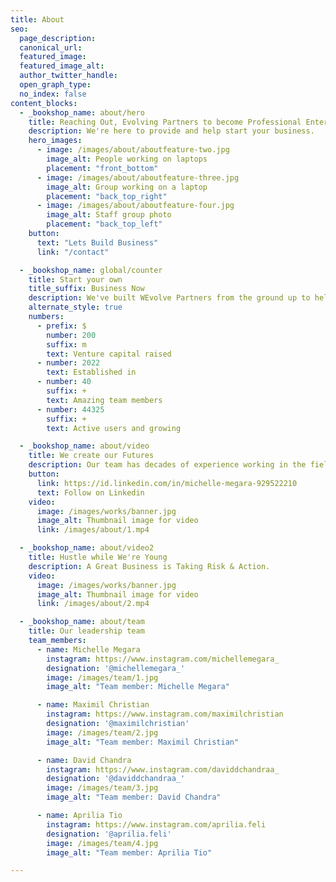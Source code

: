 ```yaml
---
title: About
seo:
  page_description: 
  canonical_url: 
  featured_image: 
  featured_image_alt: 
  author_twitter_handle: 
  open_graph_type:
  no_index: false
content_blocks:
  - _bookshop_name: about/hero
    title: Reaching Out, Evolving Partners to become Professional Enterpreneur
    description: We're here to provide and help start your business.
    hero_images:
      - image: /images/about/aboutfeature-two.jpg
        image_alt: People working on laptops
        placement: "front_bottom"
      - image: /images/about/aboutfeature-three.jpg
        image_alt: Group working on a laptop
        placement: "back_top_right"
      - image: /images/about/aboutfeature-four.jpg
        image_alt: Staff group photo
        placement: "back_top_left"
    button:
      text: "Lets Build Business"
      link: "/contact"

  - _bookshop_name: global/counter
    title: Start your own
    title_suffix: Business Now
    description: We've built WEvolve Partners from the ground up to help grow your business faster.
    alternate_style: true
    numbers:
      - prefix: $
        number: 200
        suffix: m
        text: Venture capital raised
      - number: 2022
        text: Established in
      - number: 40
        suffix: +
        text: Amazing team members
      - number: 44325
        suffix: +
        text: Active users and growing

  - _bookshop_name: about/video
    title: We create our Futures
    description: Our team has decades of experience working in the field with clients and we’re passionate about helping you connect with your customers.
    button:
      link: https://id.linkedin.com/in/michelle-megara-929522210
      text: Follow on Linkedin
    video:
      image: /images/works/banner.jpg
      image_alt: Thumbnail image for video
      link: /images/about/1.mp4

  - _bookshop_name: about/video2
    title: Hustle while We're Young
    description: A Great Business is Taking Risk & Action.
    video:
      image: /images/works/banner.jpg
      image_alt: Thumbnail image for video
      link: /images/about/2.mp4

  - _bookshop_name: about/team
    title: Our leadership team
    team_members:
      - name: Michelle Megara
        instagram: https://www.instagram.com/michellemegara_
        designation: '@michellemegara_'
        image: /images/team/1.jpg
        image_alt: "Team member: Michelle Megara"

      - name: Maximil Christian
        instagram: https://www.instagram.com/maximilchristian
        designation: '@maximilchristian'
        image: /images/team/2.jpg
        image_alt: "Team member: Maximil Christian"

      - name: David Chandra
        instagram: https://www.instagram.com/daviddchandraa_
        designation: '@daviddchandraa_'
        image: /images/team/3.jpg
        image_alt: "Team member: David Chandra"

      - name: Aprilia Tio
        instagram: https://www.instagram.com/aprilia.feli
        designation: '@aprilia.feli'
        image: /images/team/4.jpg
        image_alt: "Team member: Aprilia Tio"

---
```

